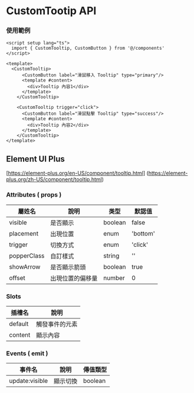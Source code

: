 # CustomTootip API
### 使用範例
```vue
<script setup lang="ts">
  import { CustomTooltip, CustomButton } from '@/components'
</script>

<template>
  <CustomTooltip>
      <CustomButton label="滑鼠移入 Tooltip" type="primary"/>
      <template #content>
        <div>Tooltip 內容1</div>
      </template>
    </CustomTooltip>

    <CustomTooltip trigger="click">
      <CustomButton label="滑鼠點擊 Tooltip" type="success"/>
      <template #content>
        <div>Tooltip 內容2</div>
      </template>
    </CustomTooltip>
</template>
```
## Element UI Plus
[https://element-plus.org/en-US/component/tooltip.html]
(https://element-plus.org/zh-US/component/tooltip.html)

### Attributes ( props )
| 屬姓名       | 說明           | 类型    | 默認值   |
| ----------- | -------------- | ------- | ------- |
| visible     | 是否顯示        | boolean | false   |
| placement   | 出現位置        | enum    | 'bottom' |
| trigger     | 切換方式        | enum    | 'click'  |
| popperClass | 自訂樣式        | string  | ''       |
| showArrow   | 是否顯示箭頭     | boolean | true    |
| offset      | 出現位置的偏移量 | number   | 0      |

### Slots
| 插槽名     | 說明          |
| --------- | ------------- |
| default   | 觸發事件的元素 |
| content   | 顯示內容       |

### Events ( emit )
| 事件名         | 說明          | 傳值類型 |
| -------------- | ------------ | ------- |
| update:visible | 顯示切換      | boolean |
